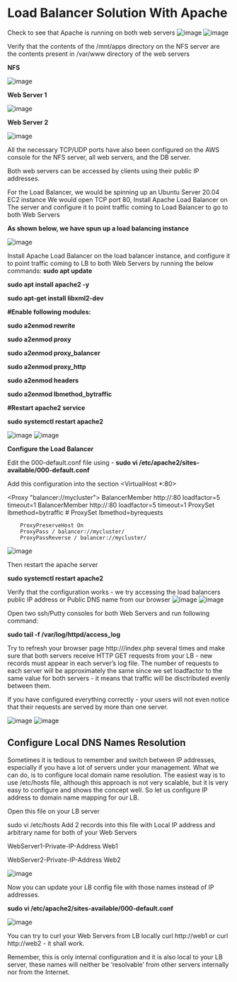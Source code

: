 <h1>Load Balancer Solution With Apache</h1>

Check to see that Apache is running on both web servers
![image](https://user-images.githubusercontent.com/22638955/114963983-ca6da180-9e65-11eb-8b11-5007b0d860ae.png)
![image](https://user-images.githubusercontent.com/22638955/114964110-fc7f0380-9e65-11eb-88f6-111aca4b087a.png)


Verify that the contents of the /mnt/apps directory on the NFS server are the contents present in /var/www directory of the web servers

<b>NFS</b>

![image](https://user-images.githubusercontent.com/22638955/114964633-06553680-9e67-11eb-8af9-07346c38089e.png)

<B>Web Server 1</b>

![image](https://user-images.githubusercontent.com/22638955/114964686-1d942400-9e67-11eb-8bed-463d9a98832f.png)

<b>Web Server 2</b>

![image](https://user-images.githubusercontent.com/22638955/114964728-300e5d80-9e67-11eb-8f7b-b00a71088640.png)

All the necessary TCP/UDP ports have also been configured on the AWS console for the NFS server, all web servers, and the DB server.

Both web servers can be accessed by clients using their public IP addresses.


For the Load Balancer, we would be spinning up an Ubuntu Server 20.04 EC2 instance
We would open TCP port 80, Install Apache Load Balancer on The server and configure it to point traffic coming to Load Balancer to go to both Web Servers

<b>As shown below, we have spun up a load balancing instance</b>

![image](https://user-images.githubusercontent.com/22638955/114966997-91383000-9e6b-11eb-9147-c14fd0e2d304.png)

Install Apache Load Balancer on the load balancer instance, and configure it to point traffic coming to LB to both Web Servers by running the below commands:
<b>
sudo apt update
  
sudo apt install apache2 -y

sudo apt-get install libxml2-dev

#Enable following modules:

sudo a2enmod rewrite

sudo a2enmod proxy

sudo a2enmod proxy_balancer

sudo a2enmod proxy_http

sudo a2enmod headers

sudo a2enmod lbmethod_bytraffic

#Restart apache2 service

sudo systemctl restart apache2  
</b>

![image](https://user-images.githubusercontent.com/22638955/114967734-e6287600-9e6c-11eb-85ff-0e00ef38cb2f.png)
![image](https://user-images.githubusercontent.com/22638955/114968007-6353eb00-9e6d-11eb-9507-8e5965dca8b2.png)

<b>Configure the Load Balancer</b>

Edit the 000-default.conf file using - <b>sudo vi /etc/apache2/sites-available/000-default.conf</b>

Add this configuration into the section <VirtualHost *:80>  </VirtualHost>

<Proxy "balancer://mycluster">
               BalancerMember http://<WebServer1-Private-IP-Address>:80 loadfactor=5 timeout=1
               BalancerMember http://<WebServer2-Private-IP-Address>:80 loadfactor=5 timeout=1
               ProxySet lbmethod=bytraffic
               # ProxySet lbmethod=byrequests
        </Proxy>

        ProxyPreserveHost On
        ProxyPass / balancer://mycluster/
        ProxyPassReverse / balancer://mycluster/
        
![image](https://user-images.githubusercontent.com/22638955/114968899-2e489800-9e6f-11eb-90c4-a94be71f19a2.png)

Then restart the apache server

<b>sudo systemctl restart apache2</b>

Verify that the configuration works - we try accessing the load balancers public IP address or Public DNS name from our browser
![image](https://user-images.githubusercontent.com/22638955/114969701-db6fe000-9e70-11eb-91cd-6f0816fd8bef.png)
![image](https://user-images.githubusercontent.com/22638955/114969759-f3476400-9e70-11eb-894b-b1c42e139d0e.png)

Open two ssh/Putty consoles for both Web Servers and run following command:

<b>sudo tail -f /var/log/httpd/access_log</b>

Try to refresh your browser page http://<Load-Balancer-Public-IP-Address-or-Public-DNS-Name>/index.php several times and make sure that both servers receive HTTP GET requests from your LB - new records must appear in each server’s log file. The number of requests to each server will be approximately the same since we set loadfactor to the same value for both servers - it means that traffic will be disctributed evenly between them.

If you have configured everything correctly - your users will not even notice that their requests are served by more than one server.

![image](https://user-images.githubusercontent.com/22638955/114971455-3eaf4180-9e74-11eb-8598-ffdab24ef91c.png)
![image](https://user-images.githubusercontent.com/22638955/114971506-5e466a00-9e74-11eb-855d-d4ff4a73658c.png)

<h2>Configure Local DNS Names Resolution</h2>
Sometimes it is tedious to remember and switch between IP addresses, especially if you have a lot of servers under your management. What we can do, is to configure local domain name resolution. The easiest way is to use /etc/hosts file, although this approach is not very scalable, but it is very easy to configure and shows the concept well. So let us configure IP address to domain name mapping for our LB.

Open this file on your LB server

sudo vi /etc/hosts
Add 2 records into this file with Local IP address and arbitrary name for both of your Web Servers

WebServer1-Private-IP-Address Web1

WebServer2-Private-IP-Address Web2

![image](https://user-images.githubusercontent.com/22638955/114972046-969a7800-9e75-11eb-8e4d-529f0fdb5f0f.png)

Now you can update your LB config file with those names instead of IP addresses.

<b>sudo vi /etc/apache2/sites-available/000-default.conf</b>

![image](https://user-images.githubusercontent.com/22638955/114972245-11fc2980-9e76-11eb-8ac6-97afd6fcb8f8.png)

You can try to curl your Web Servers from LB locally curl http://web1 or curl http://web2 - it shall work.

Remember, this is only internal configuration and it is also local to your LB server, these names will neither be ‘resolvable’ from other servers internally nor from the Internet.
